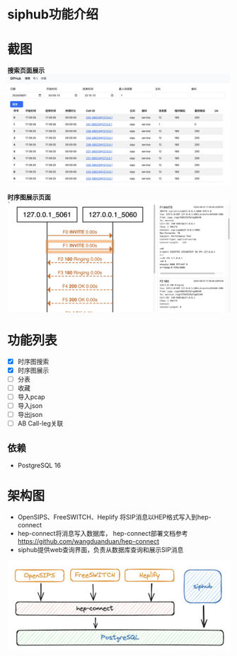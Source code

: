 # siphub功能介绍


# 截图

**搜索页面展示**
![](docs/img/search.jpg)

**时序图展示页面**
![](docs/img/flow.jpg)



# 功能列表

- [x] 时序图搜索
- [x] 时序图展示
- [ ] 分表
- [ ] 收藏
- [ ] 导入pcap
- [ ] 导入json
- [ ] 导出json
- [ ] AB Call-leg关联

## 依赖

- PostgreSQL 16

# 架构图

- OpenSIPS、FreeSWITCH、Heplify 将SIP消息以HEP格式写入到hep-connect
- hep-connect将消息写入数据库， hep-connect部署文档参考 https://github.com/wangduanduan/hep-connect 
- siphub提供web查询界面，负责从数据库查询和展示SIP消息

![](docs/img/arch.jpg)